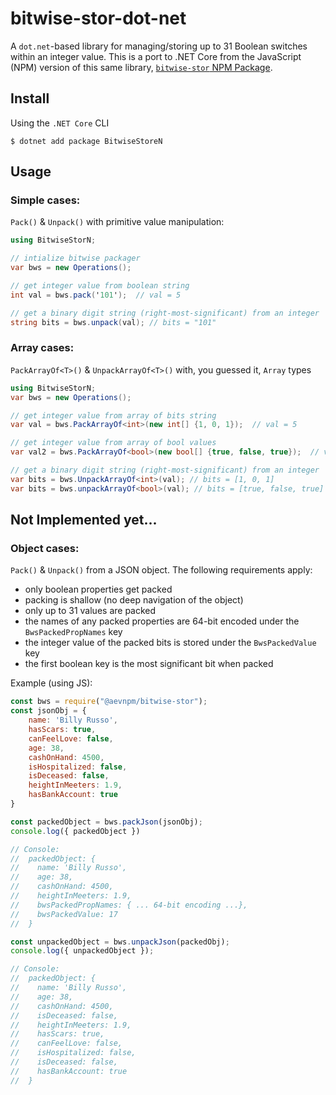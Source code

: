 # bitwise-stor-dot-net

A `dot.net`-based library for managing/storing up to 31 Boolean switches within an integer value. This is a port to .NET Core from the JavaScript (NPM) version of this same library, [`bitwise-stor` NPM Package](https://www.npmjs.com/package/@aevnpm/bitwise-stor). 

## Install
Using the `.NET Core` CLI
```
$ dotnet add package BitwiseStoreN
```

## Usage
### Simple cases:
`Pack()` & `Unpack()` with primitive value manipulation:
```csharp
using BitwiseStorN;

// intialize bitwise packager
var bws = new Operations();

// get integer value from boolean string 
int val = bws.pack('101');  // val = 5

// get a binary digit string (right-most-significant) from an integer
string bits = bws.unpack(val); // bits = "101"
```

### Array cases:
`PackArrayOf<T>()` & `UnpackArrayOf<T>()` with, you guessed it, `Array` types
```csharp
using BitwiseStorN;
var bws = new Operations();

// get integer value from array of bits string 
var val = bws.PackArrayOf<int>(new int[] {1, 0, 1});  // val = 5

// get integer value from array of bool values 
var val2 = bws.PackArrayOf<bool>(new bool[] {true, false, true});  // val = 5

// get a binary digit string (right-most-significant) from an integer
var bits = bws.UnpackArrayOf<int>(val); // bits = [1, 0, 1]
var bits = bws.unpackArrayOf<bool>(val); // bits = [true, false, true]
```

## Not Implemented yet...
### Object cases:
`Pack()` & `Unpack()` from a JSON object. The following requirements apply:
- only boolean properties get packed
- packing is shallow (no deep navigation of the object)
- only up to 31 values are packed
- the names of any packed properties are 64-bit encoded under the `BwsPackedPropNames` key
- the integer value of the packed bits is stored under the `BwsPackedValue` key
- the first boolean key is the most significant bit when packed

Example (using JS):
```js
const bws = require("@aevnpm/bitwise-stor");
const jsonObj = {
    name: 'Billy Russo',
    hasScars: true,
    canFeelLove: false,
    age: 38,
    cashOnHand: 4500,
    isHospitalized: false,
    isDeceased: false,
    heightInMeeters: 1.9,
    hasBankAccount: true
}

const packedObject = bws.packJson(jsonObj);
console.log({ packedObject })

// Console:
//  packedObject: {
//    name: 'Billy Russo',
//    age: 38,
//    cashOnHand: 4500,
//    heightInMeeters: 1.9,
//    bwsPackedPropNames: { ... 64-bit encoding ...},
//    bwsPackedValue: 17
//  } 

const unpackedObject = bws.unpackJson(packedObj);
console.log({ unpackedObject });

// Console:
//  packedObject: {
//    name: 'Billy Russo',
//    age: 38,
//    cashOnHand: 4500,
//    isDeceased: false,
//    heightInMeeters: 1.9,
//    hasScars: true,
//    canFeelLove: false,
//    isHospitalized: false,
//    isDeceased: false,
//    hasBankAccount: true
//  }
```